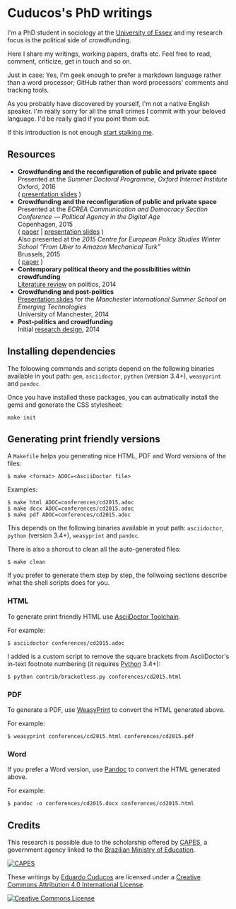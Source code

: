 # Cuducos's PhD writings 

I'm a PhD student in sociology at the [University of Essex](https://www.essex.ac.uk/) and my research focus is the political side of crowdfunding.

Here I share my writings, working papers, drafts etc. Feel free to read, comment, criticize, get in touch and so on.

Just in case: Yes, I'm geek enough to prefer a markdown language rather than a word processor; GitHub rather than word processors' comments and tracking tools.

As you probably have discovered by yourself, I'm not a native English speaker. I'm really sorry for all the small crimes I commit with your beloved language. I'd be really glad if you point them out.

If this introduction is not enough [start stalking me](http://cuducos.me).

## Resources

* **Crowdfunding and the reconfiguration of public and private space**<br>
Presented at the _Summer Doctoral Programme, Oxford Internet Institute_<br>
Oxford, 2016<br>
( [presentation slides](https://speakerdeck.com/cuducos/crowd-funding-and-politics-the-reconfiguration-of-public-and-private-space) )
* **Crowdfunding and the reconfiguration of public and private space**<br>
Presented at the _ECREA Communication and Democracy Section Conference — Political Agency in the Digital Age_<br>
Copenhagen, 2015<br>
( [paper](conferences/cd2015.adoc) | [presentation slides](https://speakerdeck.com/cuducos/crowdfunding-and-the-reconfiguration-of-public-and-private-space-1) )<br>
Also presented at the _2015 Centre for European Policy Studies Winter School “From Uber to Amazon Mechanical Turk”_<br>
Brussels, 2015<br>
( [paper](conferences/ceps2015.adoc) )<br>
* **Contemporary political theory and the possibilities within crowdfunding**<br>
[Literature review](research-design/politics.adoc) on politics, 2014
* **Crowdfunding and post-politics**<br>
[Presentation slides](https://speakerdeck.com/cuducos/crowdfunding-and-post-politics) for the _Manchester International Summer School on Emerging Technologies_<br>
University of Manchester, 2014
* **Post-politics and crowdfunding**<br>
Initial [research design](research-design/research-design.adoc), 2014

## Installing dependencies

The foloowing commands and scripts depend on the following binaries available in yout path: `gem`, `asciidoctor`, `python` (version 3.4+), `weasyprint` and `pandoc`.

Once you have installed these packages, you can autmatically install the gems and generate the CSS stylesheet:

```console
make init
```

## Generating print friendly versions

A `Makefile` helps you generating nice HTML, PDF and Word versions of the files:

```console
$ make <format> ADOC=<AsciiDoctor file>
```

Examples:

```console
$ make html ADOC=conferences/cd2015.adoc
$ make docx ADOC=conferences/cd2015.adoc
$ make pdf ADOC=conferences/cd2015.adoc

```
This depends on the following binaries available in yout path: `asciidoctor`, `python` (version 3.4+), `weasyprint` and `pandoc`.

There is also a shorcut to clean all the auto-generated files:

```console
$ make clean
```

If you prefer to generate them step by step, the follwoing sections describe what the shell scripts does for you.

### HTML

To generate print friendly HTML use [AsciiDoctor Toolchain](http://asciidoctor.org/docs/install-toolchain/).

For example:

```console
$ asciidoctor conferences/cd2015.adoc
```

I added is a custom script to remove the square brackets from AsciiDoctor's in-text footnote numbering (it requires [Python](https://python.org/) 3.4+):

```console
$ python contrib/bracketless.py conferences/cd2015.html
```

### PDF

To generate a PDF, use [WeasyPrint](http://weasyprint.org/) to convert the HTML generated above.

For example:

```console
$ weasyprint conferences/cd2015.html conferences/cd2015.pdf
```

### Word

If you prefer a Word version, use [Pandoc](http://johnmacfarlane.net/pandoc/) to convert the HTML generated above.

For example:

```console
$ pandoc -o conferences/cd2015.docx conferences/cd2015.html
```

## Credits

This research is possible due to the scholarship offered by [CAPES](http://capes.gov.br/), a government agency linked to the [Brazilian Ministry of Education](http://mec.gov.br).

[![CAPES](http://www.capes.gov.br/images/logo-capes.png)](http://www.capes.gov.br/)

These writings by [Eduardo Cuducos](http://cuducos.me/) are licensed under a [Creative Commons Attribution 4.0 International License](http://creativecommons.org/licenses/by/4.0/).

[![Creative Commons License](https://i.creativecommons.org/l/by/4.0/88x31.png)](http://creativecommons.org/licenses/by/4)
